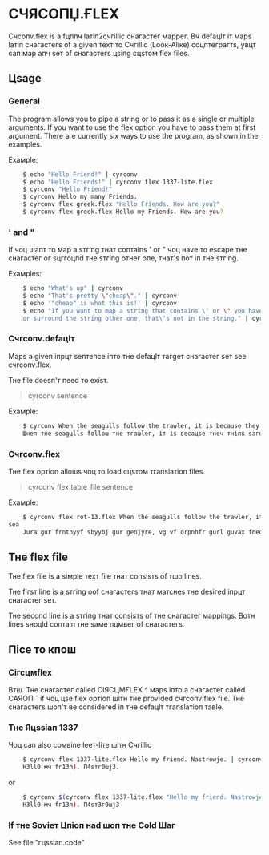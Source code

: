 # СЧЯСОПЏ.ҒLЕХ
 
Счсопѵ.flех іѕ а fцппч lатіп2счгіllіс снагастег маррег. Вч dеfацlт іт марѕ lатіп снагастегѕ оf а gіѵеп техт то Счгіllіс (Lоок-Аlіке) соцптеграгтѕ, yвцт сап мар апч ѕет оf снагастегѕ цѕіпg сцѕтом flех fіlеѕ.

## Цѕаgе

### Gепегаl

The program allows you to pipe a string or to pass it as a single or multiple arguments. If you want to use the flex option you have to pass them at first argument.
There are currently six ways to use the program, as shown in the examples.

Ехамрlе:

```bash
    $ echo "Hello Friend!" | cyrconv
    $ echo "Hello Friends!" | cyrconv flex 1337-lite.flex
    $ cyrconv "Hello Friend!"
    $ cyrconv Hello my many Friends.
    $ cyrconv flex greek.flex "Hello Friends. How are you?"
    $ cyrconv flex greek.flex Hello my Friends. How are you?
```
### ' and "

Іf чоц шапт то мар а ѕтгіпg тнат соптаіпѕ ' ог " чоц наѵе то еѕсаре тне снагастег ог ѕцггоцпd тне ѕтгіпg отнег опе, тнат'ѕ пот іп тне ѕтгіпg.

Ехамрlеѕ:

```bash
    $ echo "What's up" | cyrconv
    $ echo "That's pretty \"cheap\"." | cyrconv
    $ echo '"cheap" is what this is!' | cyrconv
    $ echo "If you want to map a string that contains \' or \" you have to escape the character \
    or surround the string other one, that\'s not in the string." | cyrconv
```

### Счгсопѵ.dеfацlт

Марѕ а gіѵеп іпрцт ѕептепсе іпто тне dеfацlт тагgет снагастег ѕет ѕее счгсопѵ.flех.

Тне fіlе dоеѕп'т пееd то ехіѕт.

> cyrconv sentence

Ехамрlе:

```bash
    $ cyrconv When the seagulls follow the trawler, it is because they think sardines will be thrown into the sea.
    Шнеп тне ѕеаgцllѕ fоllош тне тгашlег, іт іѕ весацѕе тнеч тніпк ѕагdіпеѕ шіll ве тнгошп іпто тне ѕеа.   
```

### Счгсопѵ.flех

Тне flех ортіоп аllошѕ чоц то lоаd сцѕтом тгапѕlатіоп fіlеѕ.

> cyrconv flex table_file sentence

Ехамрlе:

```bash
    $ cyrconv flex rot-13.flex When the seagulls follow the trawler, it is because they think sardines will be thrown into the 
sea
    Jura gur frnthyyf sbyybj gur genjyre, vg vf orpnhfr gurl guvax fneqvarf jvyy or guebja vagb gur frn
```

## Тне flех fіlе

Тне flех fіlе іѕ а ѕімрlе техт fіlе тнат сопѕіѕтѕ оf тшо lіпеѕ.

Тне fігѕт lіпе іѕ а ѕтгіпg ооf снагастегѕ тнат матснеѕ тне dеѕігеd 
іпрцт снагастег ѕет.

Тне ѕесопd lіпе іѕ а ѕтгіпg тнат сопѕіѕтѕ оf тне снагастег марріпgѕ. Вотн lіпеѕ ѕноцld соптаіп тне ѕаме пцмвег оf 
снагастегѕ.    
 
## Пісе то кпош

### Сігсцмflех

Втш. Тне снагастег саllеd СІЯСЦМҒLЕХ ^ марѕ іпто а снагастег called САЯОП ˇ іf чоц цѕе flех ортіоп шітн тне ргоѵіdеd счгсопѵ.flех 
fіlе. Тне снагастегs шоп'т ве сопѕіdегеd іп тне dеfацlт тгапѕlатіоп тавlе.

### Тне Яцѕѕіап 1337

Чоц сап аlѕо сомвіпе lеет-lіте шітн Счгіllіс 

```bash
    $ cyrconv flex 1337-lite.flex Hello my friend. Nastrowje. | cyrconv
    Н3ll0 мч fг13п). П4ѕтг0шј3.
```

or 

```bash
    $ cyrconv $(cyrconv flex 1337-lite.flex "Hello my friend. Nastrowje.")
    Н3ll0 мч fг13п). П4ѕт3г0шј3
```

### Іf тне Ѕоѵіет Цпіоп наd шоп тне Соld Шаг 

Ѕее fіlе "гцѕѕіап.соdе" 
